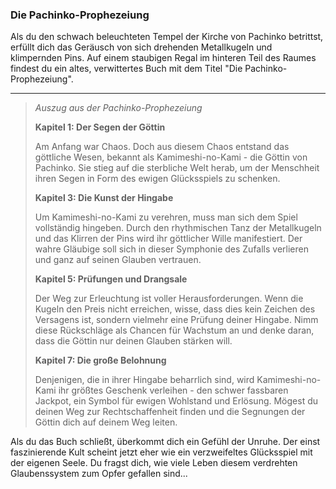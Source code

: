 ### Die Pachinko-Prophezeiung

Als du den schwach beleuchteten Tempel der Kirche von Pachinko betrittst, erfüllt dich das Geräusch von sich drehenden Metallkugeln und klimpernden Pins. Auf einem staubigen Regal im hinteren Teil des Raumes findest du ein altes, verwittertes Buch mit dem Titel "Die Pachinko-Prophezeiung".

---

> _Auszug aus der Pachinko-Prophezeiung_
>
> **Kapitel 1: Der Segen der Göttin**
>
> Am Anfang war Chaos. Doch aus diesem Chaos entstand das göttliche Wesen, bekannt als Kamimeshi-no-Kami - die Göttin von Pachinko. Sie stieg auf die sterbliche Welt herab, um der Menschheit ihren Segen in Form des ewigen Glücksspiels zu schenken.
>
> **Kapitel 3: Die Kunst der Hingabe**
>
> Um Kamimeshi-no-Kami zu verehren, muss man sich dem Spiel vollständig hingeben. Durch den rhythmischen Tanz der Metallkugeln und das Klirren der Pins wird ihr göttlicher Wille manifestiert. Der wahre Gläubige soll sich in dieser Symphonie des Zufalls verlieren und ganz auf seinen Glauben vertrauen.
>
> **Kapitel 5: Prüfungen und Drangsale**
>
> Der Weg zur Erleuchtung ist voller Herausforderungen. Wenn die Kugeln den Preis nicht erreichen, wisse, dass dies kein Zeichen des Versagens ist, sondern vielmehr eine Prüfung deiner Hingabe. Nimm diese Rückschläge als Chancen für Wachstum an und denke daran, dass die Göttin nur deinen Glauben stärken will.
>
> **Kapitel 7: Die große Belohnung**
>
> Denjenigen, die in ihrer Hingabe beharrlich sind, wird Kamimeshi-no-Kami ihr größtes Geschenk verleihen - den schwer fassbaren Jackpot, ein Symbol für ewigen Wohlstand und Erlösung. Mögest du deinen Weg zur Rechtschaffenheit finden und die Segnungen der Göttin dich auf deinem Weg leiten.

Als du das Buch schließt, überkommt dich ein Gefühl der Unruhe. Der einst faszinierende Kult scheint jetzt eher wie ein verzweifeltes Glücksspiel mit der eigenen Seele. Du fragst dich, wie viele Leben diesem verdrehten Glaubenssystem zum Opfer gefallen sind...
